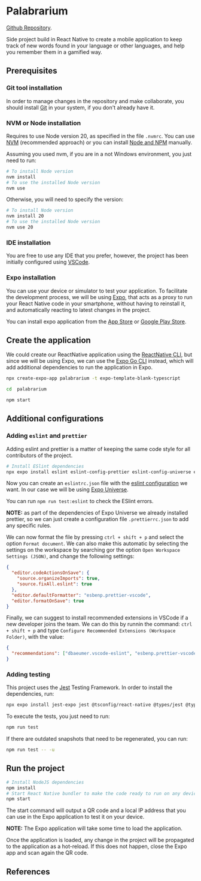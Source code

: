 # Palabrarium

[Github Repository](https://github.com/christianamenos/palabrarium).

Side project build in React Native to create a mobile application to keep track of new words found in your language or other languages, and help you remember them in a gamified way.

## Prerequisites

### Git tool installation

In order to manage changes in the repository and make collaborate, you should install [Git](https://git-scm.com/downloads) in your system, if you don't already have it.

### NVM or Node installation

Requires to use Node version 20, as specified in the file `.nvmrc`. You can use [NVM](https://github.com/nvm-sh/nvm) (recommended approach) or you can install [Node and NPM](https://nodejs.org/es/) manually.

Assuming you used nvm, if you are in a not Windows environment, you just need to run:

```bash
# To install Node version
nvm install
# To use the installed Node version
nvm use
```

Otherwise, you will need to specify the version:

```bash
# To install Node version
nvm install 20
# To use the installed Node version
nvm use 20
```

### IDE installation

You are free to use any IDE that you prefer, however, the project has been initially configured using [VSCode](https://code.visualstudio.com/).

### Expo installation

You can use your device or simulator to test your application. To facilitate the development process, we will be using [Expo](https://expo.dev/), that acts as a proxy to run your React Native code in your smartphone, without having to reinstall it, and automatically reacting to latest changes in the project.

You can install expo application from the [App Store](https://apps.apple.com/us/app/expo-go/id982107779) or [Google Play Store](https://play.google.com/store/apps/details?id=host.exp.exponent&hl=en&gl=US).

## Create the application

We could create our ReactNative application using the [ReactNative CLI](https://github.com/react-native-community/cli), but since we will be using Expo, we can use the [Expo Go CLI](https://docs.expo.dev/tutorial/create-your-first-app/) instead, which will add additional dependencies to run the application in Expo.

```bash
npx create-expo-app palabrarium -t expo-template-blank-typescript

cd  palabrarium

npm start
```

## Additional configurations

### Adding `eslint` and `prettier`

Adding eslint and prettier is a matter of keeping the same code style for all contributors of the project.

```bash
# Install ESlint dependencies
npx expo install eslint eslint-config-prettier eslint-config-universe eslint-plugin-react-hooks -- --save-dev
```

Now you can create an `eslintrc.json` file with the [eslint configuration](https://eslint.org/docs/latest/use/configure/) we want. In our case we will be using [Expo Universe](https://github.com/expo/expo/tree/master/packages/eslint-config-universe).

You can run `npm run test:eslint` to check the ESlint errors.

**NOTE:** as part of the dependencies of Expo Universe we already installed prettier, so we can just create a configuration file `.prettierrc.json` to add any specific rules.

We can now format the file by pressing `ctrl + shift + p` and select the option `Format document`. We can also make this automatic by selecting the settings on the workspace by searching gor the option `Open Workspace Settings (JSON)`, and change the following settings:

```json
{
  "editor.codeActionsOnSave": {
    "source.organizeImports": true,
    "source.fixAll.eslint": true
  },
  "editor.defaultFormatter": "esbenp.prettier-vscode",
  "editor.formatOnSave": true
}
```

Finally, we can suggest to install recommended extensions in VSCode if a new developer joins the team. We can do this by runnin the command: `ctrl + shift + p` and type `Configure Recommended Extensions (Workspace Folder)`, with the value:

```json
{
  "recommendations": ["dbaeumer.vscode-eslint", "esbenp.prettier-vscode"]
}
```

### Adding testing

This project uses the [Jest](https://jestjs.io/) Testing Framework. In order to install the dependencies, run:

```bash
npx expo install jest-expo jest @tsconfig/react-native @types/jest @types/react-test-renderer -- --save-dev
```

To execute the tests, you just need to run:

```bash
npm run test
```

If there are outdated snapshots that need to be regenerated, you can run:

```bash
npm run test -- -u
```

## Run the project

```bash
# Install NodeJS dependencies
npm install
# Start React Native bundler to make the code ready to run on any device
npm start
```

The start command will output a QR code and a local IP address that you can use in the Expo application to test it on your device.

**NOTE:** The Expo application will take some time to load the application.

Once the application is loaded, any change in the project will be propagated to the application as a hot-reload. If this does not happen, close the Expo app and scan again the QR code.

## References
